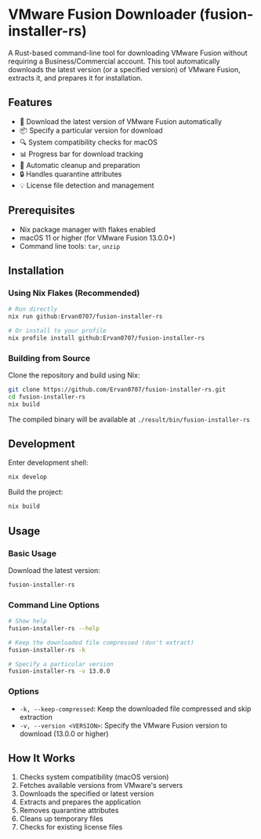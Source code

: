 # VMware Fusion Downloader (fusion-installer-rs)

A Rust-based command-line tool for downloading VMware Fusion without requiring a Business/Commercial account. This tool automatically downloads the latest version (or a specified version) of VMware Fusion, extracts it, and prepares it for installation.

## Features

- 🚀 Download the latest version of VMware Fusion automatically
- 📦 Specify a particular version for download
- 🔍 System compatibility checks for macOS
- 📊 Progress bar for download tracking
- 🧹 Automatic cleanup and preparation
- 🔒 Handles quarantine attributes
- 💡 License file detection and management

## Prerequisites

- Nix package manager with flakes enabled
- macOS 11 or higher (for VMware Fusion 13.0.0+)
- Command line tools: `tar`, `unzip`

## Installation

### Using Nix Flakes (Recommended)

```bash
# Run directly
nix run github:Ervan0707/fusion-installer-rs

# Or install to your profile
nix profile install github:Ervan0707/fusion-installer-rs
```

### Building from Source

Clone the repository and build using Nix:

```bash
git clone https://github.com/Ervan0707/fusion-installer-rs.git
cd fusion-installer-rs
nix build
```

The compiled binary will be available at `./result/bin/fusion-installer-rs`

## Development

Enter development shell:

```bash
nix develop
```

Build the project:

```bash
nix build
```

## Usage

### Basic Usage

Download the latest version:
```bash
fusion-installer-rs
```

### Command Line Options

```bash
# Show help
fusion-installer-rs --help

# Keep the downloaded file compressed (don't extract)
fusion-installer-rs -k

# Specify a particular version
fusion-installer-rs -v 13.0.0
```

### Options

- `-k, --keep-compressed`: Keep the downloaded file compressed and skip extraction
- `-v, --version <VERSION>`: Specify the VMware Fusion version to download (13.0.0 or higher)

## How It Works

1. Checks system compatibility (macOS version)
2. Fetches available versions from VMware's servers
3. Downloads the specified or latest version
4. Extracts and prepares the application
5. Removes quarantine attributes
6. Cleans up temporary files
7. Checks for existing license files
